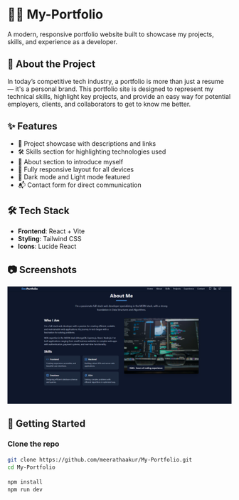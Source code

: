 # 🧑‍💻 My-Portfolio

A modern, responsive portfolio website built to showcase my projects, skills, and experience as a developer.

## 🚀 About the Project

In today’s competitive tech industry, a portfolio is more than just a resume — it's a personal brand. This portfolio site is designed to represent my technical skills, highlight key projects, and provide an easy way for potential employers, clients, and collaborators to get to know me better.

## ✨ Features

- 📁 Project showcase with descriptions and links
- 🛠️ Skills section for highlighting technologies used
- 👤 About section to introduce myself
- 📱 Fully responsive layout for all devices
- 🌙 Dark mode and Light mode featured
- 📬 Contact form for direct communication

## 🛠️ Tech Stack

- **Frontend**:  React + Vite 
- **Styling**: Tailwind CSS
- **Icons**: Lucide React 

## 📷 Screenshots

![Screenshot](./public/portfolio.png)

## 🧩 Getting Started

### Clone the repo

```bash
git clone https://github.com/meerathaakur/My-Portfolio.git
cd My-Portfolio

npm install
npm run dev